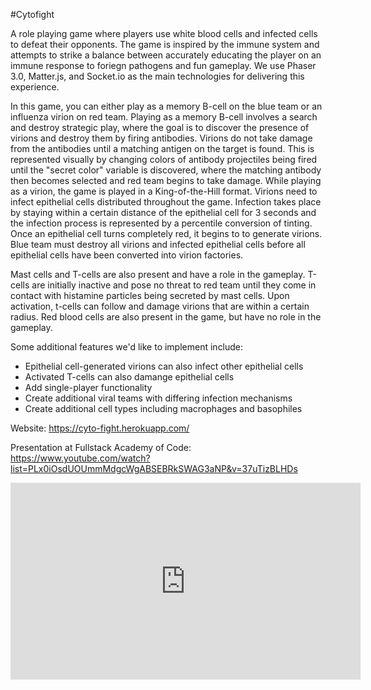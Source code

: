 #Cytofight

A role playing game where players use white blood cells and infected cells to defeat their opponents. The game is inspired by the immune system and attempts to strike a balance between accurately educating the player on an immune response to foriegn pathogens and fun gameplay. We use Phaser 3.0, Matter.js, and Socket.io as the main technologies for delivering this experience.

In this game, you can either play as a memory B-cell on the blue team or an influenza virion on red team. Playing as a memory B-cell involves a search and destroy strategic play, where the goal is to discover the presence of virions and destroy them by firing antibodies. Virions do not take damage from the antibodies until a matching antigen on the target is found. This is represented visually by changing colors of antibody projectiles being fired until the "secret color" variable is discovered, where the matching antibody then becomes selected and red team begins to take damage. While playing as a virion, the game is played in a King-of-the-Hill format. Virions need to infect epithelial cells distributed throughout the game. Infection takes place by staying within a certain distance of the epithelial cell for 3 seconds and the infection process is represented by a percentile conversion of tinting. Once an epithelial cell turns completely red, it begins to to generate virions. Blue team must destroy all virions and infected epithelial cells before all epithelial cells have been converted into virion factories.

Mast cells and T-cells are also present and have a role in the gameplay. T-cells are initially inactive and pose no threat to red team until they come in contact with histamine particles being secreted by mast cells. Upon activation, t-cells can follow and damage virions that are within a certain radius. Red blood cells are also present in the game, but have no role in the gameplay.

Some additional features we'd like to implement include:
 - Epithelial cell-generated virions can also infect other epithelial cells
 - Activated T-cells can also damange epithelial cells
 - Add single-player functionality
 - Create additional viral teams with differing infection mechanisms
 - Create additional cell types including macrophages and basophiles

Website: https://cyto-fight.herokuapp.com/

Presentation at Fullstack Academy of Code: https://www.youtube.com/watch?list=PLx0iOsdUOUmmMdgcWgABSEBRkSWAG3aNP&v=37uTizBLHDs
<iframe width="560" height="315" src="https://www.youtube.com/embed/37uTizBLHDs" frameborder="0" allow="accelerometer; autoplay; encrypted-media; gyroscope; picture-in-picture" allowfullscreen></iframe>

